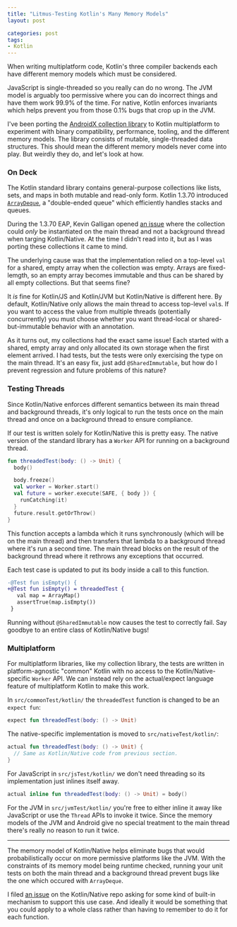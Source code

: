 ```yaml
---
title: "Litmus-Testing Kotlin's Many Memory Models"
layout: post

categories: post
tags:
- Kotlin
---
```


When writing multiplatform code, Kotlin's three compiler backends each have different memory models which must be considered.

JavaScript is single-threaded so you really can do no wrong. The JVM model is arguably too permissive where you can do incorrect things and have them work 99.9% of the time. For native, Kotlin enforces invariants which helps prevent you from those 0.1% bugs that crop up in the JVM.

I've been porting the [AndroidX collection library][collection] to Kotlin multiplatform to experiment with binary compatibility, performance, tooling, and the different memory models. The library consists of mutable, single-threaded data structures. This should mean the different memory models never come into play. But weirdly they do, and let's look at how.

 [collection]: https://developer.android.com/reference/androidx/collection/package-summary


### On Deck

The Kotlin standard library contains general-purpose collections like lists, sets, and maps in both mutable and read-only form. Kotlin&nbsp;1.3.70 introduced [`ArrayDeque`][deque], a "double-ended queue" which efficiently handles stacks and queues. 

 [deque]: https://kotlinlang.org/api/latest/jvm/stdlib/kotlin.collections/-array-deque/

During the 1.3.70 EAP, Kevin Galligan opened [an issue][deque-issue] where the collection could _only_ be instantiated on the main thread and not a background thread when targing Kotlin/Native. At the time I didn't read into it, but as I was porting these collections it came to mind.

 [deque-issue]: https://github.com/JetBrains/kotlin-native/issues/3876

The underlying cause was that the implementation relied on a top-level `val` for a shared, empty array when the collection was empty. Arrays are fixed-lemgth, so an empty array becomes immutable and thus can be shared by all empty collections. But that seems fine?

It _is_ fine for Kotlin/JS and Kotlin/JVM but Kotlin/Native is different here. By default, Kotlin/Native only allows the main thread to access top-level `val`s. If you want to access the value from multiple threads (potentially concurrently) you must choose whether you want thread-local or shared-but-immutable behavior with an annotation.

As it turns out, my collections had the exact same issue! Each started with a shared, empty array and only allocated its own storage when the first element arrived. I had tests, but the tests were only exercising the type on the main thread. It's an easy fix, just add `@SharedImmutable`, but how do I prevent regression and future problems of this nature?


### Testing Threads

Since Kotlin/Native enforces different semantics between its main thread and background threads, it's only logical to run the tests once on the main thread and once on a background thread to ensure compliance.

If our test is written solely for Kotlin/Native this is pretty easy. The native version of the standard library has a `Worker` API for running on a background thread.

```kotlin
fun threadedTest(body: () -> Unit) {
  body()

  body.freeze()
  val worker = Worker.start()
  val future = worker.execute(SAFE, { body }) {
    runCatching(it)
  }
  future.result.getOrThrow()
}
```

This function accepts a lambda which it runs synchronously (which will be on the main thread) and then transfers that lambda to a background thread where it's run a second time. The main thread blocks on the result of the background thread where it rethrows any exceptions that occurred.

Each test case is updated to put its body inside a call to this function.

```diff
-@Test fun isEmpty() {
+@Test fun isEmpty() = threadedTest {
   val map = ArrayMap()
   assertTrue(map.isEmpty())
 }
```

Running without `@SharedImmutable` now causes the test to correctly fail. Say goodbye to an entire class of Kotlin/Native bugs!


### Multiplatform

For multiplatform libraries, like my collection library, the tests are written in platform-agnostic "common" Kotlin with no access to the Kotlin/Native-specific `Worker` API. We can instead rely on the actual/expect language feature of multiplatform Kotlin to make this work.

In `src/commonTest/kotlin/` the `threadedTest` function is changed to be an `expect fun`:
```kotlin
expect fun threadedTest(body: () -> Unit)
```

The native-specific implementation is moved to `src/nativeTest/kotlin/`:
```kotlin
actual fun threadedTest(body: () -> Unit) {
  // Same as Kotlin/Native code from previous section.
}
```

For JavaScript in `src/jsTest/kotlin/` we don't need threading so its implementation just inlines itself away.
```kotlin
actual inline fun threadedTest(body: () -> Unit) = body()
```

For the JVM in `src/jvmTest/kotlin/` you're free to either inline it away like JavaScript or use the `Thread` APIs to invoke it twice. Since the memory models of the JVM and Android give no special treatment to the main thread there's really no reason to run it twice.

---

The memory model of Kotlin/Native helps eliminate bugs that would probabilistically occur on more permissive platforms like the JVM. With the constraints of its memory model being runtime checked, running your unit tests on both the main thread and a background thread prevent bugs like the one which occured with `ArrayDeque`.

I filed [an issue][test-annotation] on the Kotlin/Native repo asking for some kind of built-in mechanism to support this use case. And ideally it would be something that you could apply to a whole class rather than having to remember to do it for each function.

 [test-annotation]: https://github.com/JetBrains/kotlin-native/issues/4075